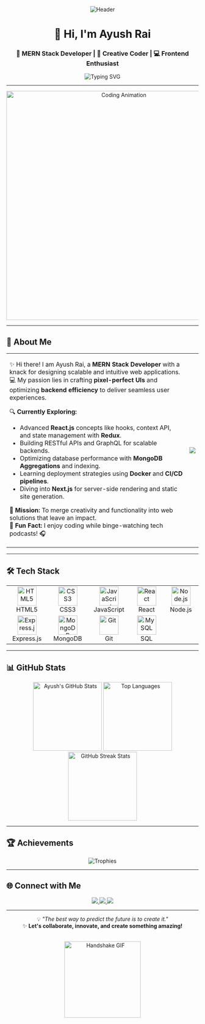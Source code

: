 <div align="center">

![Header](https://user-images.githubusercontent.com/your-banner-image/banner.gif) <!-- Replace with a personalized banner -->

# 👋 Hi, I'm **Ayush Rai**  
### 🚀 MERN Stack Developer | 🌟 Creative Coder | 💻 Frontend Enthusiast  

![Typing SVG](https://readme-typing-svg.herokuapp.com?font=Fira+Code&size=24&pause=1000&color=00F7FF&center=true&vCenter=true&width=600&lines=Building+Innovative+Web+Solutions;MERN+Stack+Specialist;Open+to+Exciting+Projects+%F0%9F%92%AA)

---

</div>

<div align="center">
<img src="https://media.giphy.com/media/L1R1tvI9svkIWwpVYr/giphy.gif" width="600" alt="Coding Animation" />
</div>

---

## 📝 About Me  

<table>
<tr>
<td>
  
✨ Hi there! I am Ayush Rai, a **MERN Stack Developer** with a knack for designing scalable and intuitive web applications.  
💻 My passion lies in crafting **pixel-perfect UIs** and optimizing **backend efficiency** to deliver seamless user experiences.  

🔍 **Currently Exploring:**  
- Advanced **React.js** concepts like hooks, context API, and state management with **Redux**.  
- Building RESTful APIs and GraphQL for scalable backends.  
- Optimizing database performance with **MongoDB Aggregations** and indexing.  
- Learning deployment strategies using **Docker** and **CI/CD pipelines**.  
- Diving into **Next.js** for server-side rendering and static site generation.  


🎯 **Mission:** To merge creativity and functionality into web solutions that leave an impact.  
💬 **Fun Fact:** I enjoy coding while binge-watching tech podcasts! 🎧

</td>
<td>
  
<div align="center">
<img src="https://avatars.githubusercontent.com/u/93040683?v=4" />
</div>

</td>
</tr>
</table>

---

## 🛠️ Tech Stack  

<div align="center">

<table>
<tr>
  <td align="center" width="140">
    <img src="https://cdn.jsdelivr.net/gh/devicons/devicon/icons/html5/html5-original.svg" height="50" alt="HTML5" />
    <br />HTML5
  </td>
  <td align="center" width="140">
    <img src="https://cdn.jsdelivr.net/gh/devicons/devicon/icons/css3/css3-original.svg" height="50" alt="CSS3" />
    <br />CSS3
  </td>
  <td align="center" width="140">
    <img src="https://cdn.jsdelivr.net/gh/devicons/devicon/icons/javascript/javascript-original.svg" height="50" alt="JavaScript" />
    <br />JavaScript
  </td>
  <td align="center" width="140">
    <img src="https://cdn.jsdelivr.net/gh/devicons/devicon/icons/react/react-original.svg" height="50" alt="React" />
    <br />React
  </td>
  <td align="center" width="140">
    <img src="https://cdn.jsdelivr.net/gh/devicons/devicon/icons/nodejs/nodejs-original.svg" height="50" alt="Node.js" />
    <br />Node.js
  </td>
</tr>
<tr>
  <td align="center" width="140">
    <img src="https://cdn.jsdelivr.net/gh/devicons/devicon/icons/express/express-original.svg" height="50" alt="Express.js" />
    <br />Express.js
  </td>
  <td align="center" width="140">
    <img src="https://cdn.jsdelivr.net/gh/devicons/devicon/icons/mongodb/mongodb-original.svg" height="50" alt="MongoDB" />
    <br />MongoDB
  </td>
  <td align="center" width="140">
    <img src="https://cdn.jsdelivr.net/gh/devicons/devicon/icons/git/git-original.svg" height="50" alt="Git" />
    <br />Git
  </td>

  <td align="center" width="140">
    <img src="https://cdn.jsdelivr.net/gh/devicons/devicon/icons/mysql/mysql-original.svg" height="50" alt="MySQL" />
    <br />SQL
  </td>
</tr>
 
</tr>
</table>

</div>

---

## 📊 GitHub Stats  

<div align="center">

<img src="https://github-readme-stats.vercel.app/api?username=ayushrai&show_icons=true&theme=tokyonight&hide_border=true&count_private=true" alt="Ayush's GitHub Stats" height="180px" />  
<img src="https://github-readme-stats.vercel.app/api/top-langs/?username=ayushrai&layout=compact&theme=tokyonight&hide_border=true" alt="Top Languages" height="180px" /> 



<img src="https://github-readme-streak-stats.herokuapp.com/?user=ayushrai&theme=tokyonight&hide_border=true" alt="GitHub Streak Stats" height="180px" />

</div>


---

## 🏆 Achievements  

<div align="center">

![Trophies](https://github-profile-trophy.vercel.app/?username=ayushrai&theme=tokyonight&column=4&margin-w=15&margin-h=15)  

</div>

---

## 🌐 Connect with Me  

<div align="center">

<a href="https://www.linkedin.com/in/ayush-rai-ar2612/" target="_blank">
  <img src="https://img.shields.io/badge/-LinkedIn-0077B5?style=for-the-badge&logo=linkedin&logoColor=white" />
</a>
<a href="https://github.com/ayushrai26" target="_blank">
  <img src="https://img.shields.io/badge/-GitHub-181717?style=for-the-badge&logo=github&logoColor=white" />
</a>
<a href="mailto:iush.ar2601@gmail.com" target="_blank">
  <img src="https://img.shields.io/badge/-Email-D14836?style=for-the-badge&logo=gmail&logoColor=white" />
</a>

</div>

---

<div align="center">

💡 _"The best way to predict the future is to create it."_  
✨ **Let's collaborate, innovate, and create something amazing!**  

<br>  
<img src="https://media.giphy.com/media/QssGEmpkyEOhBCb7e1/giphy.gif" width="200" alt="Handshake GIF" />

</div>
